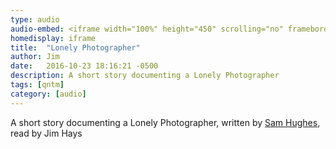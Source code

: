 ```yaml
---
type: audio
audio-embed: <iframe width="100%" height="450" scrolling="no" frameborder="no" src="https://w.soundcloud.com/player/?url=https%3A//api.soundcloud.com/tracks/317842711&amp;auto_play=false&amp;hide_related=false&amp;show_comments=true&amp;show_user=true&amp;show_reposts=false&amp;visual=true"></iframe>
homedisplay: iframe
title:  "Lonely Photographer"
author: Jim
date:   2016-10-23 18:16:21 -0500
description: A short story documenting a Lonely Photographer
tags: [qntm]
category: [audio]
---
```


A short story documenting a Lonely Photographer, written by [Sam Hughes](https://qntm.org/lonely), read by Jim Hays